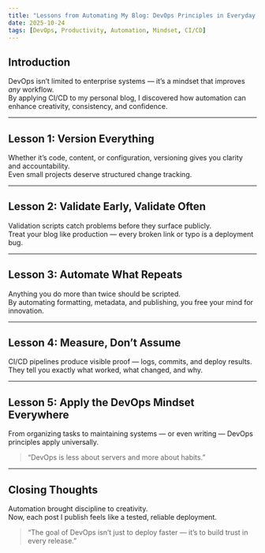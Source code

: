 ```yaml
---
title: "Lessons from Automating My Blog: DevOps Principles in Everyday Projects"
date: 2025-10-24
tags: [DevOps, Productivity, Automation, Mindset, CI/CD]
---
```


## Introduction

DevOps isn’t limited to enterprise systems — it’s a mindset that improves *any* workflow.  
By applying CI/CD to my personal blog, I discovered how automation can enhance creativity, consistency, and confidence.

---

## Lesson 1: Version Everything

Whether it’s code, content, or configuration, versioning gives you clarity and accountability.  
Even small projects deserve structured change tracking.

---

## Lesson 2: Validate Early, Validate Often

Validation scripts catch problems before they surface publicly.  
Treat your blog like production — every broken link or typo is a deployment bug.

---

## Lesson 3: Automate What Repeats

Anything you do more than twice should be scripted.  
By automating formatting, metadata, and publishing, you free your mind for innovation.

---

## Lesson 4: Measure, Don’t Assume

CI/CD pipelines produce visible proof — logs, commits, and deploy results.  
They tell you exactly what worked, what changed, and why.

---

## Lesson 5: Apply the DevOps Mindset Everywhere

From organizing tasks to maintaining systems — or even writing — DevOps principles apply universally.

> “DevOps is less about servers and more about habits.”

---

## Closing Thoughts

Automation brought discipline to creativity.  
Now, each post I publish feels like a tested, reliable deployment.

> “The goal of DevOps isn’t just to deploy faster — it’s to build trust in every release.”
